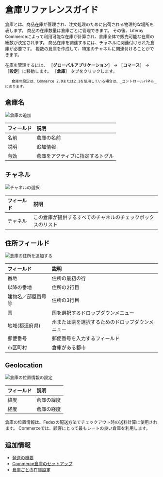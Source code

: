 # 倉庫リファレンスガイド

倉庫とは、商品在庫が管理され、注文処理のために出荷される物理的な場所を表します。 商品の在庫数量は倉庫ごとに管理できます。 その後、Liferay Commerceによって利用可能な在庫が計算され、倉庫全体で販売可能な在庫の総数が決定されます。 商品在庫を調達するには、チャネルに関連付けられた倉庫が必要です。 複数の倉庫を作成して、特定のチャネルに関連付けることができます。

在庫を管理するには、 ［**グローバルアプリケーション**］ → ［**コマース**］ → ［**設定**］に移動します。 ［**倉庫**］ タブをクリックします。

```{note}
   倉庫の設定は、Commerce 2.0または2.1を使用している場合は、_コントロールパネル_にあります。
```

<a name="warehouse-name" />

## 倉庫名

![倉庫の追加](./warehouse-reference-guide/images/01.png)

| フィールド | 説明               |
| :--- | :--- |
| 名前    | 倉庫の名前            |
| 説明    | 追加情報             |
| 有効    | 倉庫をアクティブに指定するトグル |

<a name="channels" />

## チャネル

![チャネルの選択](./warehouse-reference-guide/images/02.png)

| フィールド | 説明                             |
| :--- | :--- |
| チャネル  | この倉庫が提供するすべてのチャネルのチェックボックスのリスト |

<a name="address-fields" />

## 住所フィールド

![倉庫の住所を追加する](./warehouse-reference-guide/images/03.png)

| フィールド     | 説明                       |
| :--- | :--- |
| 番地        | 住所の最初の行                  |
| 以降の番地     | 住所の2行目                   |
| 建物名／部屋番号等 | 住所の3行目                   |
| 国         | 国を選択するドロップダウンメニュー        |
| 地域(都道府県)  | 州または県を選択するためのドロップダウンメニュー |
| 郵便番号      | 郵便番号を入力するフィールド           |
| 市区町村      | 倉庫がある都市                  |

<a name="geolocation" />

## Geolocation

![倉庫の位置情報の設定](./warehouse-reference-guide/images/04.png)

| フィールド | 説明    |
| :--- | :--- |
| 緯度    | 倉庫の緯度 |
| 経度    | 倉庫の経度 |

倉庫の位置情報は、Fedexの配送方法でチェックアウト時の送料計算に使用されます。 Commerceでは、顧客にとって最もレートの良い倉庫を利用します。

<a name="additional-information" />

## 追加情報

* [発送の概要](../../orders-and-fulfillment/shipments/introduction-to-shipments.md)
* [Commerce倉庫のセットアップ](./setting-up-commerce-warehouses.md)
* [倉庫ごとの在庫設定](./setting-inventory-by-warehouse.md)
